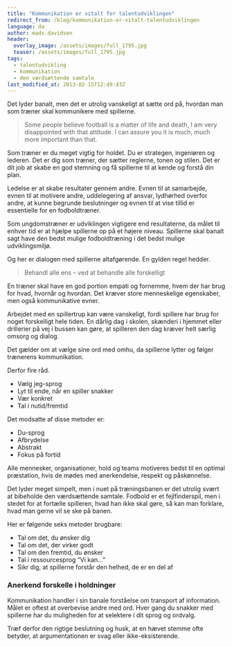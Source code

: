 ```yaml
---
title: "Kommunikation er vitalt for talentudviklingen"
redirect_from: /blog/kommunikation-er-vitalt-talentudviklingen
language: da
author: mads.davidsen
header:
  overlay_image: /assets/images/full_1795.jpg
  teaser: /assets/images/full_1795.jpg
tags:
  - talentudvikling
  - kommunikation
  - den værdsættende samtale
last_modified_at: 2013-02-15T12:49:43Z
---
```


Det lyder banalt, men det er utrolig vanskeligt at sætte ord på, hvordan man som træner skal kommunikere med spillerne.

> Some people believe football is a matter of life and death, I am very disappointed with that attitude. I can assure you it is much, much more important than that.

Som træner er du meget vigtig for holdet. Du er strategen, ingeniøren og lederen. Det er dig som træner, der sætter reglerne, tonen og stilen. Det er dit job at skabe en god stemning og få spillerne til at kende og forstå din plan.

Ledelse er at skabe resultater gennem andre. Evnen til at samarbejde, evnen til at motivere andre, uddelegering af ansvar, lydhørhed overfor andre, at kunne begrunde beslutninger og evnen til at vise tillid er essentielle for en fodboldtræner.

Som ungdomstræner er udviklingen vigtigere end resultaterne, da målet til enhver tid er at hjælpe spillerne op på et højere niveau. Spillerne skal banalt sagt have den bedst mulige fodboldtræning i det bedst mulige udviklingsmiljø.

Og her er dialogen med spillerne altafgørende. En gylden regel hedder.

> Behandl alle ens – ved at behandle alle forskelligt

En træner skal have en god portion empati og fornemme, hvem der har brug for hvad, hvornår og hvordan. Det kræver store menneskelige egenskaber, men også kommunikative evner.

Arbejdet med en spillertrup kan være vanskeligt, fordi spillere har brug for noget forskelligt hele tiden. En dårlig dag i skolen, skænderi i hjemmet eller drillerier på vej i bussen kan gøre, at spilleren den dag kræver helt særlig omsorg og dialog.

Det gælder om at vælge sine ord med omhu, da spillerne lytter og følger trænerens kommunikation.

Derfor fire råd.

- Vælg jeg-sprog
- Lyt til ende, når en spiller snakker
- Vær konkret
- Tal i nutid/fremtid

Det modsatte af disse metoder er:

- Du-sprog
- Afbrydelse
- Abstrakt
- Fokus på fortid

Alle mennesker, organisationer, hold og teams motiveres bedst til en optimal præstation, hvis de mødes med anerkendelse, respekt og påskønnelse.

Det lyder meget simpelt, men i nuet på træningsbanen er det utrolig svært at bibeholde den værdsættende samtale. Fodbold er et fejlfinderspil, men i stedet for at fortælle spilleren, hvad han ikke skal gøre, så kan man forklare, hvad man gerne vil se ske på banen.

Her er følgende seks metoder brugbare:

- Tal om det, du ønsker dig
- Tal om det, der virker godt
- Tal om den fremtid, du ønsker
- Tal i ressourcesprog ”Vi kan…”
- Sikr dig, at spillerne forstår den helhed, de er en del af

### Anerkend forskelle i holdninger

Kommunikation handler i sin banale forståelse om transport af information. Målet er oftest at overbevise andre med ord. Hver gang du snakker med spillerne har du muligheden for at selektere i dit sprog og ordvalg.

Træf derfor den rigtige beslutning og husk, at en hævet stemme ofte betyder, at argumentationen er svag eller ikke-eksisterende.
